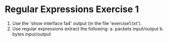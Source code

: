 # Regular Expressions Exercise 1

1. Use the 'show interface fa4' output (in the file 'exercise1.txt').
2. Use regular expressions extract the following:
    a. packets input/output
    b. bytes input/output
